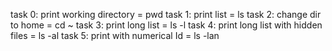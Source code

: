 task 0: print working directory = pwd
task 1: print list = ls
task 2: change dir to home = cd ~
task 3: print long list = ls -l
task 4: print long list with hidden files = ls -al
task 5: print with numerical Id = ls -lan
